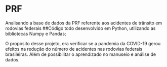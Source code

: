 # PRF
Analisando a base de dados da PRF referente aos acidentes de trânsito em rodovias federais 
##Código todo desenvolvido em Python, utilizando as bibliotecas Numpy e Pandas;


O proposito desse projeto, era verificar se a pandemia da COVID-19 gerou efeitos na redução do número de acidentes nas rodovias federais brasileiras.
Além de possibilitar o aprendizado no manuseio e análise de dados.
